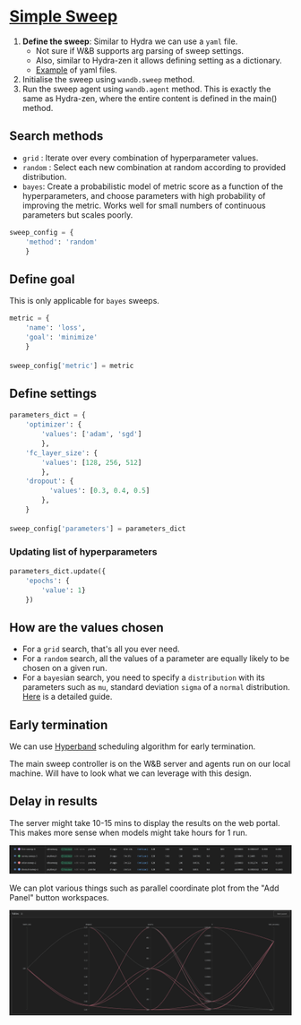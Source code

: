 # [Simple Sweep](https://docs.wandb.ai/guides/sweeps)
1. **Define the sweep**: Similar to Hydra we can use a `yaml` file.
    * Not sure if W&B supports arg parsing of sweep settings. 
    * Also, similar to Hydra-zen it allows defining setting as a dictionary.
    * [Example](https://github.com/wandb/examples/tree/master/examples/keras/keras-cnn-fashion) of yaml files.
2. Initialise the sweep using `wandb.sweep` method.
3. Run the sweep agent using `wandb.agent` method. This is exactly the same as Hydra-zen, where the entire content is defined in the main() method.

## Search methods
* `grid` :  Iterate over every combination of hyperparameter values.
* `random` :  Select each new combination at random according to provided distribution.
* `bayes`:  Create a probabilistic model of metric score as a function of the hyperparameters, and choose parameters with high probability of improving the metric. Works well for small numbers of continuous parameters but scales poorly.

```python
sweep_config = {
    'method': 'random'
    }
```
## Define goal
This is only applicable for `bayes` sweeps.
```python
metric = {
    'name': 'loss',
    'goal': 'minimize'   
    }

sweep_config['metric'] = metric
```
## Define settings
```python
parameters_dict = {
    'optimizer': {
        'values': ['adam', 'sgd']
        },
    'fc_layer_size': {
        'values': [128, 256, 512]
        },
    'dropout': {
          'values': [0.3, 0.4, 0.5]
        },
    }

sweep_config['parameters'] = parameters_dict
```
### Updating list of hyperparameters
```python
parameters_dict.update({
    'epochs': {
        'value': 1}
    })
```
## How are the values chosen
* For a `grid` search, that's all you ever need.
* For a `random` search, all the values of a parameter are equally likely to be chosen on a given run.
* For a `bayes`ian search, you need to specify a `distribution` with its parameters such as `mu`, standard deviation `sigma` of a `normal` distribution. [Here](https://docs.wandb.ai/guides/sweeps/define-sweep-configuration#distributions) is a detailed guide.

## Early termination
We can use [Hyperband](https://arxiv.org/pdf/1603.06560.pdf) scheduling algorithm for early termination.

The main sweep controller is on the W&B server and agents run on our local machine. Will have to look what we can leverage with this design.

## Delay in results
The server might take 10-15 mins to display the results on the web portal. This makes more sense when models might take hours for 1 run.

![Alt text](image.png)

We can plot various things such as parallel coordinate plot from the "Add Panel" button workspaces.

![Alt text](image-1.png)

